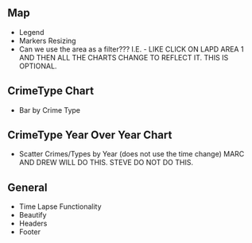 ## Map
* Legend
* Markers Resizing
* Can we use the area as a filter???  I.E. - LIKE CLICK ON LAPD AREA 1 AND THEN ALL THE CHARTS CHANGE TO REFLECT IT.  THIS IS OPTIONAL.

## CrimeType Chart
* Bar by Crime Type

## CrimeType Year Over Year Chart
* Scatter Crimes/Types by Year (does not use the time change) MARC AND DREW WILL DO THIS.  STEVE DO NOT DO THIS.


## General
* Time Lapse Functionality
* Beautify
* Headers
* Footer
